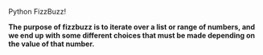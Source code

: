 Python FizzBuzz!

**The purpose of fizzbuzz is to iterate over a list or range of numbers, and we end up with some different choices that must be made depending on the value of that number.**
